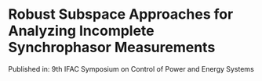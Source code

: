 # Robust Subspace Approaches for Analyzing Incomplete Synchrophasor Measurements
Published in: 9th IFAC Symposium on Control of Power and Energy Systems

<iframe src=""https://docs.google.com/gview?url=https://github.com/young-hwanlee/CPES15/files/4888098/23bus_system-eps-converted-to.pdf & embedded=true" frameborder="0"></iframe>
